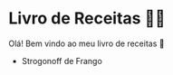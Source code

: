 # Livro de Receitas :man_cook:



Olá! Bem vindo ao meu livro de receitas :wave:

* Strogonoff de Frango

